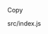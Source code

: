 <!DOCTYPE html>
<html lang="en">
<head>
<meta charset="UTF-8">
             <meta name="viewport" content="width=device-width, user-scalable=no, initial-scale=1.0, maximum-scale=1.0, minimum-scale=1.0">
                         <meta http-equiv="X-UA-Compatible" content="ie=edge">
             <title>Document</title>
<script type="module" src="./node_modules/@github/clipboard-copy-element/dist/index.js"></script>
</head>
<body>

<clipboard-copy for="blob-path"> Copy </clipboard-copy>
<div id="blob-path">src/index.js</div>

</body>
<script>
document.addEventListener('clipboard-copy', function(event) {
  const button = event.target;
  button.classList.add('highlight')
})
</script>
</html>

